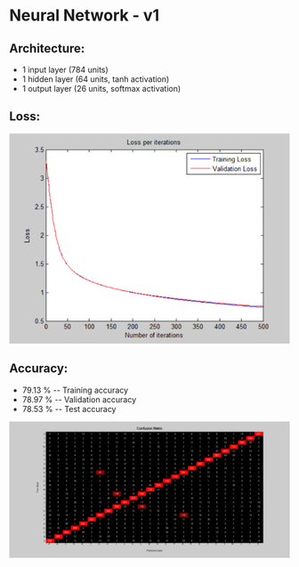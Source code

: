 # Neural Network - v1

## Architecture:

- 1 input layer (784 units)
- 1 hidden layer (64 units, tanh activation)
- 1 output layer (26 units, softmax activation)

## Loss:

![image](Visualizations/Loss_per_iterations.png)

## Accuracy:

- 79.13 % -- Training accuracy
- 78.97 % -- Validation accuracy
- 78.53 % -- Test accuracy

![image](Visualizations/Confusion_Matrix.png)
